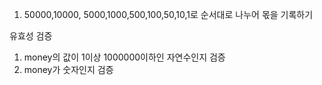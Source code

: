 1. 50000,10000, 5000,1000,500,100,50,10,1로 순서대로 나누어 몫을 기록하기

유효성 검증
1. money의 값이 1이상 1000000이하인 자연수인지 검증
2. money가 숫자인지 검증